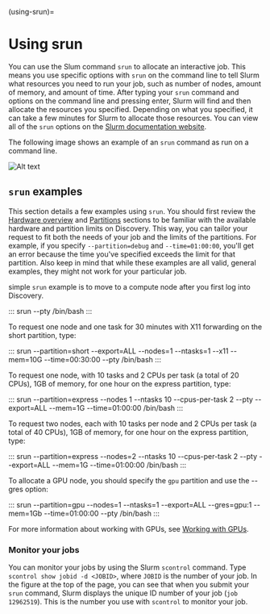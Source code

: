 (using-srun)=

# Using srun

You can use the Slum command `srun` to allocate an interactive job. This means you use specific options with `srun`
on the command line to tell Slurm what resources you need to run your job, such as number of nodes, amount of memory, and amount of
time. After typing your `srun` command and options on the command line and pressing enter, Slurm will find and then allocate the resources
you specified. Depending on what you specified, it can take a few minutes for Slurm to allocate those resources. You can view all of the
`srun` options on the [Slurm documentation website](https://slurm.schedmd.com/archive/slurm-17.11.6/srun.html).

The following image shows an example of an `srun` command as run on a command line.

![Alt text](../images/srun_example.jpg)

## `srun` examples

This section details a few examples using `srun`. You should first review the [Hardware overview](../hardware/hardware_overview.md) and [Partitions](../hardware/partitions.md) sections
to be familiar with the available hardware and partition limits on Discovery. This way, you can tailor your request to fit both the needs of your job
and the limits of the partitions. For example, if you specify `--partition=debug` and `--time=01:00:00`, you'll get an error because the
time you've specified exceeds the limit for that partition. Also keep in mind that while these examples are all valid, general examples, they might not work
for your particular job.

simple `srun` example is to move to a compute node after you first log into Discovery.

:::
srun --pty /bin/bash
:::

To request one node and one task for 30 minutes with X11 forwarding on the short partition, type:

:::
srun --partition=short --export=ALL --nodes=1 --ntasks=1 --x11 --mem=10G --time=00:30:00 --pty /bin/bash
:::

To request one node, with 10 tasks and 2 CPUs per task (a total of 20 CPUs), 1GB of memory, for one hour on the express partition, type:

:::
srun --partition=express  --nodes 1 --ntasks 10 --cpus-per-task 2 --pty --export=ALL --mem=1G --time=01:00:00 /bin/bash
:::

To request two nodes, each with 10 tasks per node and 2 CPUs per task (a total of 40 CPUs), 1GB of memory, for one hour on the express partition, type:

:::
srun --partition=express  --nodes=2 --ntasks 10 --cpus-per-task 2 --pty --export=ALL --mem=1G --time=01:00:00 /bin/bash
:::

To allocate a GPU node, you should specify the `gpu` partition and use the --gres option:

:::
srun --partition=gpu --nodes=1 --ntasks=1 --export=ALL --gres=gpu:1 --mem=1Gb --time=01:00:00 --pty /bin/bash
:::

For more information about working with GPUs, see [Working with GPUs](../using-discovery/workingwithgpu.md).

### Monitor your jobs

You can monitor your jobs by using the Slurm `scontrol` command. Type `scontrol show jobid -d <JOBID>`, where `JOBID` is the number of your job.
In the figure at the top of the page, you can see that when you submit your `srun` command, Slurm displays the unique ID number of your job (`job 12962519`).
This is the number you use with `scontrol` to monitor your job.
